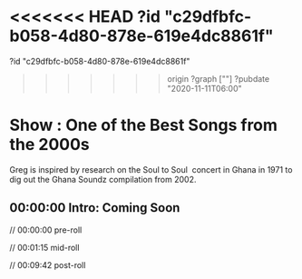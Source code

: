 <<<<<<< HEAD
?id "c29dfbfc-b058-4d80-878e-619e4dc8861f"
=======
?id "c29dfbfc-b058-4d80-878e-619e4dc8861f"
>>>>>>> origin
?graph [""]
?pubdate "2020-11-11T06:00"

# Show : One of the Best Songs from the 2000s

Greg is inspired by research on the Soul to Soul  concert in Ghana in 1971 to dig out the Ghana Soundz compilation from 2002.

## 00:00:00 Intro: Coming Soon

// 00:00:00 pre-roll

// 00:01:15 mid-roll

// 00:09:42 post-roll
